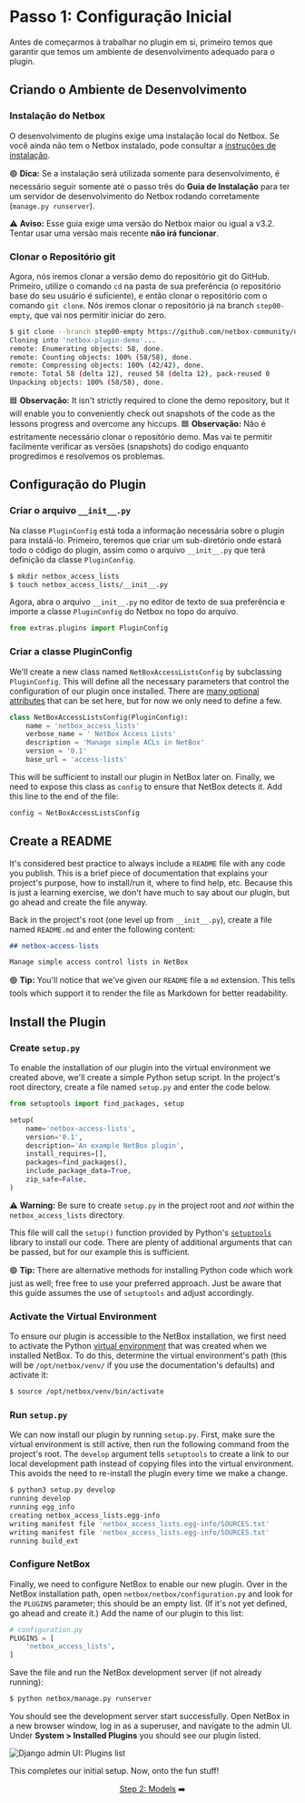 # Passo 1: Configuração Inicial 

Antes de começarmos à trabalhar no plugin em si, primeiro temos que garantir que temos um ambiente de desenvolvimento adequado para o plugin.

## Criando o Ambiente de Desenvolvimento

### Instalação do Netbox

O desenvolvimento de plugins exige uma instalação local do Netbox. Se você ainda não tem o Netbox instalado, pode consultar a [instruções de instalação](https://netbox.readthedocs.io/en/feature/installation/).

:green_circle: **Dica:** Se a instalação será utilizada somente para desenvolvimento, é necessário seguir somente até o passo três do **Guia de Instalação** para ter um servidor de desenvolvimento do Netbox rodando corretamente (`manage.py runserver`).

:warning: **Aviso:** Esse guia exige uma versão do Netbox maior ou igual a v3.2. Tentar usar uma versão mais recente **não irá funcionar**.

### Clonar o Repositório git

Agora, nós iremos clonar a versão demo do repositório git do GitHub. Primeiro, utilize o comando `cd` na pasta de sua preferência (o repositório base do seu usuário é suficiente), e então clonar o repositório com o comando `git clone`. Nós iremos clonar o repositório já na branch `step00-empty`, que vai nos permitir iniciar do zero. 

```bash
$ git clone --branch step00-empty https://github.com/netbox-community/netbox-plugin-demo
Cloning into 'netbox-plugin-demo'...
remote: Enumerating objects: 58, done.
remote: Counting objects: 100% (58/58), done.
remote: Compressing objects: 100% (42/42), done.
remote: Total 58 (delta 12), reused 58 (delta 12), pack-reused 0
Unpacking objects: 100% (58/58), done.
```

:blue_square: **Observação:** It isn't strictly required to clone the demo repository, but it will enable you to conveniently check out snapshots of the code as the lessons progress and overcome any hiccups.
:blue_square: **Observação:** Não é estritamente necessário clonar o repositório demo. Mas vai te permitir facilmente verificar as versões (snapshots) do codigo enquanto progredimos e resolvemos os problemas.

## Configuração do Plugin

### Criar o arquivo `__init__.py`

Na classe `PluginConfig` está toda a informação necessária sobre o plugin para instalá-lo. Primeiro, teremos que criar um sub-diretório onde estará todo o código do plugin, assim como o arquivo `__init__.py` que terá definição da classe `PluginConfig`.

```bash
$ mkdir netbox_access_lists
$ touch netbox_access_lists/__init__.py
```

Agora, abra o arquivo `__init__.py` no editor de texto de sua preferência e importe a classe `PluginConfig` do Netbox no topo do arquivo.

```python
from extras.plugins import PluginConfig
```

### Criar a classe PluginConfig

We'll create a new class named `NetBoxAccessListsConfig` by subclassing `PluginConfig`. This will define all the necessary parameters that control the configuration of our plugin once installed. There are [many optional attributes](https://netbox.readthedocs.io/en/feature/plugins/development/#pluginconfig-attributes) that can be set here, but for now we only need to define a few.

```python
class NetBoxAccessListsConfig(PluginConfig):
    name = 'netbox_access_lists'
    verbose_name = ' NetBox Access Lists'
    description = 'Manage simple ACLs in NetBox'
    version = '0.1'
    base_url = 'access-lists'
```

This will be sufficient to install our plugin in NetBox later on. Finally, we need to expose this class as `config` to ensure that NetBox detects it. Add this line to the end of the file:

```python
config = NetBoxAccessListsConfig
```

## Create a README

It's considered best practice to always include a `README` file with any code you publish. This is a brief piece of documentation that explains your project's purpose, how to install/run it, where to find help, etc. Because this is just a learning exercise, we don't have much to say about our plugin, but go ahead and create the file anyway.

Back in the project's root (one level up from `__init__.py`), create a file named `README.md` and enter the following content:

```markdown
## netbox-access-lists

Manage simple access control lists in NetBox
```

:green_circle: **Tip:** You'll notice that we've given our `README` file a `md` extension. This tells tools which support it to render the file as Markdown for better readability.

## Install the Plugin

### Create `setup.py`

To enable the installation of our plugin into the virtual environment we created above, we'll create a simple Python setup script. In the project's root directory, create a file named `setup.py` and enter the code below.

```python
from setuptools import find_packages, setup

setup(
    name='netbox-access-lists',
    version='0.1',
    description='An example NetBox plugin',
    install_requires=[],
    packages=find_packages(),
    include_package_data=True,
    zip_safe=False,
)
```

:warning: **Warning:** Be sure to create `setup.py` in the project root and _not_ within the `netbox_access_lists` directory.

This file will call the `setup()` function provided by Python's [`setuptools`](https://packaging.python.org/en/latest/guides/distributing-packages-using-setuptools/) library to install our code. There are plenty of additional arguments that can be passed, but for our example this is sufficient.

:green_circle: **Tip:** There are alternative methods for installing Python code which work just as well; free free to use your preferred approach. Just be aware that this guide assumes the use of `setuptools` and adjust accordingly.

### Activate the Virtual Environment

To ensure our plugin is accessible to the NetBox installation, we first need to activate the Python [virtual environment](https://docs.python.org/3/library/venv.html) that was created when we installed NetBox. To do this, determine the virtual environment's path (this will be `/opt/netbox/venv/` if you use the documentation's defaults) and activate it:

```bash
$ source /opt/netbox/venv/bin/activate
```

### Run `setup.py`

We can now install our plugin by running `setup.py`. First, make sure the virtual environment is still active, then run the following command from the project's root. The `develop` argument tells `setuptools` to create a link to our local development path instead of copying files into the virtual environment. This avoids the need to re-install the plugin every time we make a change.

```bash
$ python3 setup.py develop
running develop
running egg_info
creating netbox_access_lists.egg-info
writing manifest file 'netbox_access_lists.egg-info/SOURCES.txt'
writing manifest file 'netbox_access_lists.egg-info/SOURCES.txt'
running build_ext
```

### Configure NetBox

Finally, we need to configure NetBox to enable our new plugin. Over in the NetBox installation path, open `netbox/netbox/configuration.py` and look for the `PLUGINS` parameter; this should be an empty list. (If it's not yet defined, go ahead and create it.) Add the name of our plugin to this list:

```python
# configuration.py
PLUGINS = [
    'netbox_access_lists',
]
```

Save the file and run the NetBox development server (if not already running):

```bash
$ python netbox/manage.py runserver
```

You should see the development server start successfully. Open NetBox in a new browser window, log in as a superuser, and navigate to the admin UI. Under **System > Installed Plugins** you should see our plugin listed.

![Django admin UI: Plugins list](/images/step01-django-admin-plugins.png)

This completes our initial setup. Now, onto the fun stuff!

<div align="center">

[Step 2: Models](/tutorial/step02-models.md) :arrow_right:

</div>

